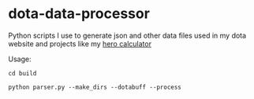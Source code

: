 dota-data-processor
===============
Python scripts I use to generate json and other data files used in my dota website and projects like my [hero calculator](https://github.com/devilesk/hero-calculator)

Usage:

```
cd build

python parser.py --make_dirs --dotabuff --process
```
